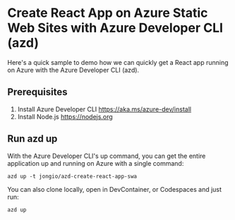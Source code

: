 # Create React App on Azure Static Web Sites with Azure Developer CLI (azd)


Here's a quick sample to demo how we can quickly get a React app running on Azure with the Azure Developer CLI (azd).


## Prerequisites

1. Install Azure Developer CLI https://aka.ms/azure-dev/install
1. Install Node.js https://nodejs.org

## Run azd up

With the Azure Developer CLI's up command, you can get the entire application up and running on Azure with a single command:

```
azd up -t jongio/azd-create-react-app-swa
```

You can also clone locally, open in DevContainer, or Codespaces and just run:

```
azd up
```
